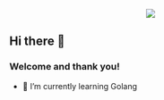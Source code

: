 <p align="center">
    <a href="https://superkickoff.app" target="_blank"><img src="https://bleutecmedia.com/wp-content/uploads/2019/11/logo.png"></a>
</p>

## Hi there 👋
### Welcome and thank you!
- :rocket: I’m currently learning Golang
